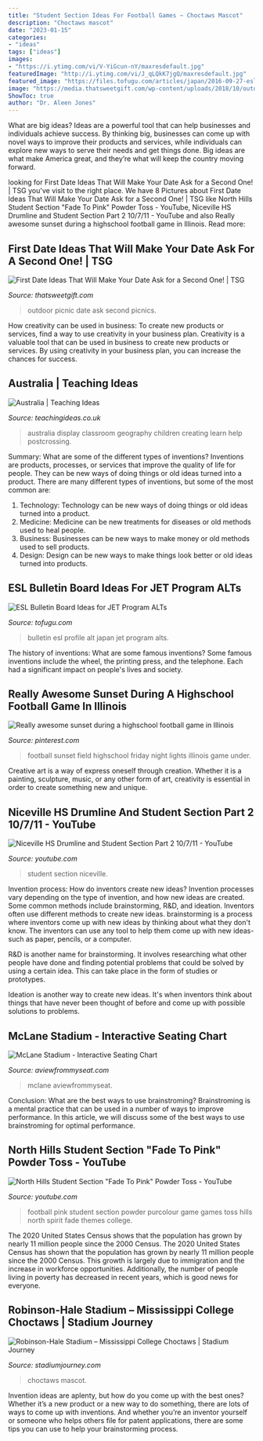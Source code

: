 ```yaml
---
title: "Student Section Ideas For Football Games ~ Choctaws Mascot"
description: "Choctaws mascot"
date: "2023-01-15"
categories:
- "ideas"
tags: ["ideas"]
images:
- "https://i.ytimg.com/vi/V-YiGcun-nY/maxresdefault.jpg"
featuredImage: "http://i.ytimg.com/vi/J_qLQkK7jgQ/maxresdefault.jpg"
featured_image: "https://files.tofugu.com/articles/japan/2016-09-27-esl-bulletin-board-ideas/alt-profile.jpg"
image: "https://media.thatsweetgift.com/wp-content/uploads/2018/10/outdoor-picnic.jpg"
ShowToc: true
author: "Dr. Aleen Jones"
---
```



What are big ideas?
Ideas are a powerful tool that can help businesses and individuals achieve success. By thinking big, businesses can come up with novel ways to improve their products and services, while individuals can explore new ways to serve their needs and get things done. Big ideas are what make America great, and they’re what will keep the country moving forward.

	

		
looking for First Date Ideas That Will Make Your Date Ask for a Second One! | TSG you've visit to the right place. We have 8 Pictures about First Date Ideas That Will Make Your Date Ask for a Second One! | TSG like North Hills Student Section &quot;Fade To Pink&quot; Powder Toss - YouTube, Niceville HS Drumline and Student Section Part 2 10/7/11 - YouTube and also Really awesome sunset during a highschool football game in Illinois. Read more:
		
    
## First Date Ideas That Will Make Your Date Ask For A Second One! | TSG

<img loading=lazy src="https://media.thatsweetgift.com/wp-content/uploads/2018/10/outdoor-picnic.jpg" onerror="this.onerror=null;this.src='https://tse2.mm.bing.net/th?id=OIP.rfBS-1uifdje09D4su7RqgHaEK&amp;pid=15.1';" alt="First Date Ideas That Will Make Your Date Ask for a Second One! | TSG">

_Source: thatsweetgift.com_

>outdoor picnic date ask second picnics. 

	

How creativity can be used in business: To create new products or services, find a way to use creativity in your business plan.
Creativity is a valuable tool that can be used in business to create new products or services. By using creativity in your business plan, you can increase the chances for success.

    
## Australia | Teaching Ideas

<img loading=lazy src="https://www.teachingideas.co.uk/sites/default/files/styles/718w/public/0007australia.jpg?itok=0qvgqFDA" onerror="this.onerror=null;this.src='https://tse4.mm.bing.net/th?id=OIP.XBTN3-cvJu3T_z7NEi2IwgHaFj&amp;pid=15.1';" alt="Australia | Teaching Ideas">

_Source: teachingideas.co.uk_

>australia display classroom geography children creating learn help postcrossing. 

	

Summary: What are some of the different types of inventions?
Inventions are products, processes, or services that improve the quality of life for people. They can be new ways of doing things or old ideas turned into a product. There are many different types of inventions, but some of the most common are:
1) Technology: Technology can be new ways of doing things or old ideas turned into a product.
2) Medicine: Medicine can be new treatments for diseases or old methods used to heal people.
3) Business: Businesses can be new ways to make money or old methods used to sell products.
4) Design: Design can be new ways to make things look better or old ideas turned into products.

    
## ESL Bulletin Board Ideas For JET Program ALTs

<img loading=lazy src="https://files.tofugu.com/articles/japan/2016-09-27-esl-bulletin-board-ideas/alt-profile.jpg" onerror="this.onerror=null;this.src='https://tse1.mm.bing.net/th?id=OIP.9bBkmeT-he3l2q7XDbAqvQHaFf&amp;pid=15.1';" alt="ESL Bulletin Board Ideas for JET Program ALTs">

_Source: tofugu.com_

>bulletin esl profile alt japan jet program alts. 

	

The history of inventions: What are some famous inventions?
Some famous inventions include the wheel, the printing press, and the telephone. Each had a significant impact on people's lives and society.

    
## Really Awesome Sunset During A Highschool Football Game In Illinois

<img loading=lazy src="https://i.pinimg.com/originals/05/58/c3/0558c3e7c13e33d81b2fb1599116d47f.jpg" onerror="this.onerror=null;this.src='https://tse1.mm.bing.net/th?id=OIP.JrTOHtpxhgKgoiP3S-39pQHaFj&amp;pid=15.1';" alt="Really awesome sunset during a highschool football game in Illinois">

_Source: pinterest.com_

>football sunset field highschool friday night lights illinois game under. 

	

Creative art is a way of express oneself through creation. Whether it is a painting, sculpture, music, or any other form of art, creativity is essential in order to create something new and unique.

    
## Niceville HS Drumline And Student Section Part 2 10/7/11 - YouTube

<img loading=lazy src="http://i.ytimg.com/vi/J_qLQkK7jgQ/maxresdefault.jpg" onerror="this.onerror=null;this.src='https://tse3.mm.bing.net/th?id=OIP.t9aY8J8d0TSA7ZmJTf7y3QHaEK&amp;pid=15.1';" alt="Niceville HS Drumline and Student Section Part 2 10/7/11 - YouTube">

_Source: youtube.com_

>student section niceville. 

	

Invention process: How do inventors create new ideas?
Invention processes vary depending on the type of invention, and how new ideas are created. Some common methods include brainstorming, R&D, and ideation. Inventors often use different methods to create new ideas.
 brainstorming is a process where inventors come up with new ideas by thinking about what they don't know. The inventors can use any tool to help them come up with new ideas- such as paper, pencils, or a computer.

R&D is another name for brainstorming. It involves researching what other people have done and finding potential problems that could be solved by using a certain idea. This can take place in the form of studies or prototypes.

Ideation is another way to create new ideas. It's when inventors think about things that have never been thought of before and come up with possible solutions to problems.

    
## McLane Stadium - Interactive Seating Chart

<img loading=lazy src="https://aviewfrommyseat.com/wallpaper/pevans99-20210208044702.jpg" onerror="this.onerror=null;this.src='https://tse1.mm.bing.net/th?id=OIP.vNtIosLWpycvQykP6noh8AHaJ3&amp;pid=15.1';" alt="McLane Stadium - Interactive Seating Chart">

_Source: aviewfrommyseat.com_

>mclane aviewfrommyseat. 

	

Conclusion: What are the best ways to use brainstroming?
Brainstroming is a mental practice that can be used in a number of ways to improve performance. In this article, we will discuss some of the best ways to use brainstroming for optimal performance.

    
## North Hills Student Section &quot;Fade To Pink&quot; Powder Toss - YouTube

<img loading=lazy src="https://i.ytimg.com/vi/V-YiGcun-nY/maxresdefault.jpg" onerror="this.onerror=null;this.src='https://tse2.mm.bing.net/th?id=OIP.wiQ7XQ0tcj8Ir54OU_f9nQHaEK&amp;pid=15.1';" alt="North Hills Student Section &quot;Fade To Pink&quot; Powder Toss - YouTube">

_Source: youtube.com_

>football pink student section powder purcolour game games toss hills north spirit fade themes college. 

	

The 2020 United States Census shows that the population has grown by nearly 11 million people since the 2000 Census.
The 2020 United States Census has shown that the population has grown by nearly 11 million people since the 2000 Census. This growth is largely due to immigration and the increase in workforce opportunities. Additionally, the number of people living in poverty has decreased in recent years, which is good news for everyone.

    
## Robinson-Hale Stadium – Mississippi College Choctaws | Stadium Journey

<img loading=lazy src="http://www.stadiumjourney.com/wp-content/uploads/2019/10/Robinson-Hale-Stadium-Mississippi-College-Choctaws-Mascot-1.png" onerror="this.onerror=null;this.src='https://tse2.mm.bing.net/th?id=OIP.fXvTRaFLuNIG---tkAIdBAHaJ5&amp;pid=15.1';" alt="Robinson-Hale Stadium – Mississippi College Choctaws | Stadium Journey">

_Source: stadiumjourney.com_

>choctaws mascot. 

	

Invention ideas are aplenty, but how do you come up with the best ones? Whether it’s a new product or a new way to do something, there are lots of ways to come up with inventions. And whether you’re an inventor yourself or someone who helps others file for patent applications, there are some tips you can use to help your brainstorming process.

